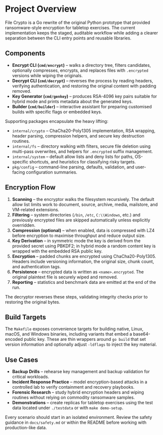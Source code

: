 # Project Overview

File Crypto is a Go rewrite of the original Python prototype that provided ransomware-style encryption for tabletop exercises. The current implementation keeps the staged, auditable workflow while adding a clearer separation between the CLI entry points and reusable libraries.

## Components

- **Encrypt CLI (`cmd/encrypt`)** – walks a directory tree, filters candidates, optionally compresses, encrypts, and replaces files with `.encrypted` versions while wiping the originals.
- **Decrypt CLI (`cmd/decrypt`)** – reverses the process by reading headers, verifying authentication, and restoring the original content with padding removed.
- **Key Generator (`cmd/genkey`)** – produces RSA-4096 key pairs suitable for hybrid mode and prints metadata about the generated keys.
- **Builder (`cmd/builder`)** – interactive assistant for preparing customised builds with specific flags or embedded keys.

Supporting packages encapsulate the heavy lifting:

- `internal/crypto` – ChaCha20-Poly1305 implementation, RSA wrapping, header parsing, compression helpers, and secure key destruction routines.
- `internal/fs` – directory walking with filters, secure file deletion using multi-pass overwrites, and helpers for `.encrypted` suffix management.
- `internal/system` – default allow lists and deny lists for paths, OS-specific shortcuts, and heuristics for classifying risky targets.
- `pkg/config` – command-line parsing, defaults, validation, and user-facing configuration summaries.

## Encryption Flow

1. **Scanning** – the encryptor walks the filesystem recursively. The default allow list limits work to document, source, archive, media, mailstore, and VM-related extensions.
2. **Filtering** – system directories (`/bin`, `/etc`, `C:\\Windows`, etc.) and previously encrypted files are skipped automatically unless explicitly overridden.
3. **Compression (optional)** – when enabled, data is compressed with LZ4 before encryption to maximise throughput and reduce output size.
4. **Key Derivation** – in symmetric mode the key is derived from the provided secret using PBKDF2; in hybrid mode a random content key is wrapped with the embedded RSA public key.
5. **Encryption** – padded chunks are encrypted using ChaCha20-Poly1305. Headers include versioning information, the original size, chunk count, and authentication tags.
6. **Persistence** – encrypted data is written as `<name>.encrypted`. The original plaintext file is securely wiped and removed.
7. **Reporting** – statistics and benchmark data are emitted at the end of the run.

The decryptor reverses these steps, validating integrity checks prior to restoring the original bytes.

## Build Targets

The `Makefile` exposes convenience targets for building native, Linux, macOS, and Windows binaries, including variants that embed a base64-encoded public key. These are thin wrappers around `go build` that set version information and optionally adjust `-ldflags` to inject the key material.

## Use Cases

- **Backup Drills** – rehearse key management and backup validation for critical workloads.
- **Incident Response Practice** – model encryption-based attacks in a controlled lab to verify containment and recovery playbooks.
- **Forensic Research** – study hybrid encryption headers and wiping routines without relying on commodity ransomware samples.
- **Demonstrations** – create replicas for tabletop exercises using the test data located under `./testdata` or with `make demo-setup`.

Every scenario should start in an isolated environment. Review the safety guidance in `docs/safety.md` or within the README before working with production-like data.
